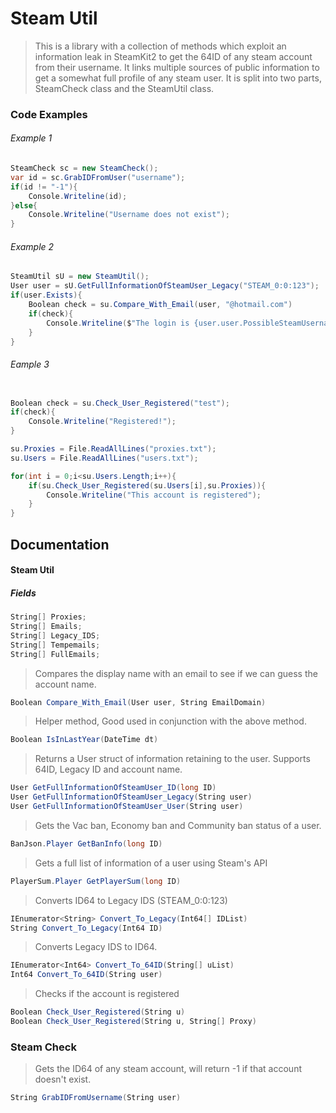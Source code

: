 # Steam Util

> This is a library with a collection of methods which exploit an information leak in SteamKit2 to get the 64ID of any steam account from their username. 
> It links multiple sources of public information to get a somewhat full profile of any steam user. 
> It is split into two parts, SteamCheck class and the SteamUtil class.

### Code Examples
###### Example 1 
```c#
SteamCheck sc = new SteamCheck();
var id = sc.GrabIDFromUser("username");
if(id != "-1"){
	Console.Writeline(id);
}else{
	Console.Writeline("Username does not exist");
}
```
###### Example 2
```c#
SteamUtil sU = new SteamUtil();
User user = sU.GetFullInformationOfSteamUser_Legacy("STEAM_0:0:123");
if(user.Exists){
	Boolean check = su.Compare_With_Email(user, "@hotmail.com")
	if(check){
		Console.Writeline($"The login is {user.user.PossibleSteamUsername}@hotmail.com");
	}
}
```
###### Eample 3
```c#

Boolean check = su.Check_User_Registered("test");
if(check){
	Console.Writeline("Registered!");
}

su.Proxies = File.ReadAllLines("proxies.txt");
su.Users = File.ReadAllLines("users.txt");

for(int i = 0;i<su.Users.Length;i++){
	if(su.Check_User_Registered(su.Users[i],su.Proxies)){
		Console.Writeline("This account is registered");
	}
}

```
## Documentation

#### Steam Util

##### Fields
```c#
String[] Proxies;
String[] Emails;
String[] Legacy_IDS;
String[] Tempemails;
String[] FullEmails;
```

> Compares the display name with an email to see if we can guess the account name.

```c#
Boolean Compare_With_Email(User user, String EmailDomain)
```

> Helper method, Good used in conjunction with the above method.

```c#
Boolean IsInLastYear(DateTime dt)
```

> Returns a User struct of information retaining to the user. Supports 64ID, Legacy ID and account name.
```c#
User GetFullInformationOfSteamUser_ID(long ID)
User GetFullInformationOfSteamUser_Legacy(String user)
User GetFullInformationOfSteamUser_User(String user)
```
> Gets the Vac ban, Economy ban and Community ban status of a user.

```c#
BanJson.Player GetBanInfo(long ID)
```

> Gets a full list of information of a user using Steam's API

```c#
PlayerSum.Player GetPlayerSum(long ID)
```

> Converts ID64 to Legacy IDS (STEAM_0:0:123)

```c#
IEnumerator<String> Convert_To_Legacy(Int64[] IDList)
String Convert_To_Legacy(Int64 ID)
```

> Converts Legacy IDS to ID64.

```c#
IEnumerator<Int64> Convert_To_64ID(String[] uList)
Int64 Convert_To_64ID(String user)
```

> Checks if the account is registered

```c#
Boolean Check_User_Registered(String u)
Boolean Check_User_Registered(String u, String[] Proxy)
```

### Steam Check

> Gets the ID64 of any steam account, will return -1 if that account doesn't exist.

```c#
String GrabIDFromUsername(String user)
```




